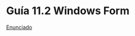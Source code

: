 # Guía 11.2 Windows Form

[Enunciado](https://docs.google.com/document/d/1nGnLkubP0SqhGspCgJ3znfxAL_fq043r/preview)
